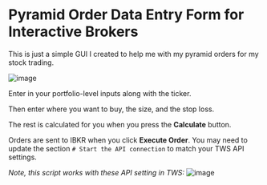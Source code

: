 # Pyramid Order Data Entry Form for Interactive Brokers

This is just a simple GUI I created to help me with my pyramid orders for my stock trading.

![image](https://github.com/rocketpoweryul/IBKR-Pyramid-Order-GUI/assets/5898307/294d6219-34c1-4b7b-9d1e-80161bc64c28)

Enter in your portfolio-level inputs along with the ticker.

Then enter where you want to buy, the size, and the stop loss. 

The rest is calculated for you when you press the **Calculate** button.

Orders are sent to IBKR when you click **Execute Order**. You may need to update the section ```# Start the API connection``` to match your TWS API settings.

_Note, this script works with these API setting in TWS:_
![image](https://github.com/rocketpoweryul/IBKR-Pyramid-Order-GUI/assets/5898307/9f4dd277-cb3b-4ec6-b73d-c00eaa932cd3)
